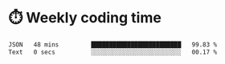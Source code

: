 
# :stopwatch: Weekly coding time
<!--START_SECTION:waka-->

```txt
JSON   48 mins         █████████████████████████   99.83 %
Text   0 secs          ░░░░░░░░░░░░░░░░░░░░░░░░░   00.17 %
```

<!--END_SECTION:waka-->


<!-- <p> <img src="https://github-readme-stats.vercel.app/api?username=cozgerest&show_icons=true&hide_border=false" />  </p> -->

